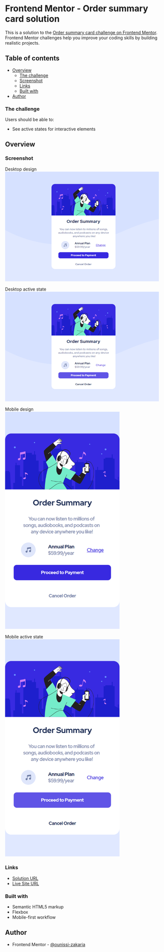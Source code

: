 # Frontend Mentor - Order summary card solution

This is a solution to the [Order summary card challenge on Frontend Mentor](https://www.frontendmentor.io/challenges/order-summary-component-QlPmajDUj). Frontend Mentor challenges help you improve your coding skills by building realistic projects.

## Table of contents

- [Overview](#overview)
  - [The challenge](#the-challenge)
  - [Screenshot](#screenshot)
  - [Links](#links)
  - [Built with](#built-with)
- [Author](#author)

### The challenge

Users should be able to:

- See active states for interactive elements

## Overview

### Screenshot
Desktop design\
<img src="./screenshots/desktop.png">

Desktop active state\
<img src="./screenshots/desktop-active-state.png">

Mobile design \
<img src="./screenshots/mobile.png" height="709px" width="375px">

Mobile active state\
<img src="./screenshots/mobile-active-state.png" height="709px" width="375px">

### Links

-  [Solution URL](https://github.com/ounissi-zakaria/Order-summary-card)
-  [Live Site URL](https://ounissi-zakaria.github.io/Order-summary-card/)

### Built with

- Semantic HTML5 markup
- Flexbox
- Mobile-first workflow

## Author

- Frontend Mentor - [@ounissi-zakaria](https://www.frontendmentor.io/profile/ounissi-zakaria)
